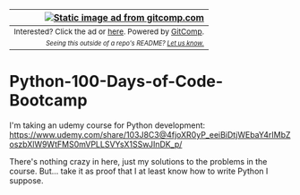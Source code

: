 |[![Static image ad from gitcomp.com](https://gitcomp.com/kylehassett/Python-100-Days-of-Code-Bootcamp)](https://gitcomp.com/kylehassett/Python-100-Days-of-Code-Bootcamp)|
|---:|
|<sub>Interested? Click the ad or [here](https://gitcomp.com/kylehassett/Python-100-Days-of-Code-Bootcamp). Powered by [GitComp](https://gitcomp.com).</sub>|
|<sub><sub>_Seeing this outside of a repo's README? [Let us know.](https://gitcomp.com/report/kylehassett/Python-100-Days-of-Code-Bootcamp)_</sub></sub>|

# Python-100-Days-of-Code-Bootcamp
I'm taking an udemy course for Python development: https://www.udemy.com/share/103J8C3@4fjoXR0yP_eeiBiDtjWEbaY4rIMbZoszbXlW9WtFMS0mVPLLSVYsX1SSwJInDK_p/

There's nothing crazy in here, just my solutions to the problems in the course.
But... take it as proof that I at least know how to write Python I suppose.
